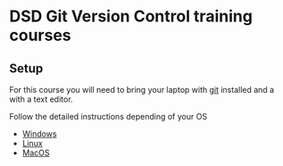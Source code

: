 # DSD Git Version Control training courses

## Setup

For this course you will need to bring your laptop with [git](https://git-scm.com/) installed and a with a text editor.

Follow the detailed instructions depending of your OS
 - [Windows](windows.md)
 - [Linux](linux.md)
 - [MacOS](macos.md)

